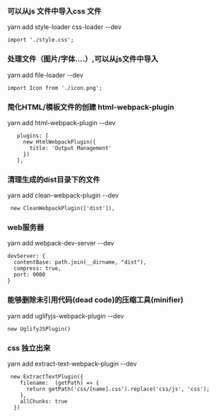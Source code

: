 ### 可以从js 文件中导入css 文件
yarn add style-loader css-loader --dev
```
import './style.css';
```


### 处理文件（图片/字体....）,可以从js文件中导入
yarn add file-loader --dev
```
import Icon from './icon.png';
```

### 简化HTML/模板文件的创建 html-webpack-plugin
yarn add html-webpack-plugin --dev
```
   plugins: [
     new HtmlWebpackPlugin({
       title: 'Output Management'
     })
   ],
```

### 清理生成的dist目录下的文件
yarn add clean-webpack-plugin --dev 
```
 new CleanWebpackPlugin(['dist']),
```

### web服务器
yarn add webpack-dev-server --dev
```
devServer: {
  contentBase: path.join(__dirname, "dist"),
  compress: true,
  port: 9000
}

```

### 能够删除未引用代码(dead code)的压缩工具(minifier) 
yarn add uglifyjs-webpack-plugin --dev
```
new UglifyJSPlugin()
```

### css 独立出来
yarn add extract-text-webpack-plugin --dev
```
 new ExtractTextPlugin({
    filename:  (getPath) => {
      return getPath('css/[name].css').replace('css/js', 'css');
    },
    allChunks: true
  })
```